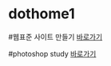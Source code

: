# dothome1

#웹표준 사이트 만들기
<a href="https://minjooo97.github.io/dothome1/webstandard/index.html">바로가기</a>

#photoshop study
<a href="https://minjooo97.github.io/dothome1/photoshop/index.html">바로가기</a>

